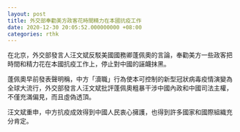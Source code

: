 ```yaml
---
layout: post
title: 外交部奉勸美方政客花時間精力在本國抗疫工作
date: 2020-12-30 20:05:52.000000000 +08:00
categories: rthk
---
```


在北京，外交部發言人汪文斌反駁美國國務卿蓬佩奧的言論，奉勸美方一些政客把時間和精力花在本國抗疫工作上，停止對中國的誣衊抹黑。

蓬佩奧早前發表聲明稱，中方「瀆職」行為使本可控制的新型冠狀病毒疫情演變為全球大流行，外交部發言人汪文斌批評蓬佩奧粗暴干涉中國內政和中國司法主權，不僅充滿偏見，而且虛偽透頂。

汪文斌重申，中方抗疫成效得到中國人民衷心擁護，也得到許多國家和國際組織充分肯定。
　
